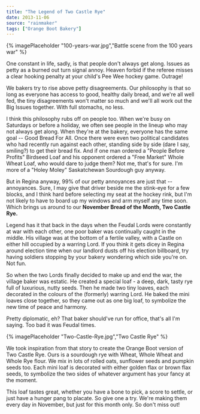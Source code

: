 ```yaml
---
title: "The Legend of Two Castle Rye"
date: 2013-11-06
source: "rainmaker"
tags: ["Orange Boot Bakery"]
---
```


{% imagePlaceholder "100-years-war.jpg","Battle scene from the 100 years war" %}


One constant in life, sadly, is that people don't always get along. Issues as petty as a burned out turn signal annoy. Heaven forbid if the referee misses a clear hooking penalty at your child's Pee Wee hockey game. Outrage!

We bakers try to rise above petty disagreements. Our philosophy is that so long as everyone has access to good, healthy daily bread, and we're all well fed, the tiny disagreements won't matter so much and we'll all work out the Big Issues together. With full stomachs, no less.

I think this philosophy rubs off on people too. When we're busy on Saturdays or before a holiday, we often see people in the lineup who may not always get along. When they're at the bakery, everyone has the same goal -- Good Bread For All. Once there were even two political candidates who had recently run against each other, standing side by side (dare I say, smiling?) to get their bread fix. And if one man ordered a "People Before Profits" Birdseed Loaf and his opponent ordered a "Free Market" Whole Wheat Loaf, who would dare to judge them? Not me, that's for sure. I'm more of a "Holey Moley" Saskatchewan Sourdough guy anyway.

But in Regina anyway, 99% of our petty annoyances are just that -- annoyances. Sure, I may give that driver beside me the stink-eye for a few blocks, and I think hard before selecting my seat at the hockey rink, but I'm not likely to have to board up my windows and arm myself any time soon. Which brings us around to our **November Bread of the Month, Two Castle Rye.**

Legend has it that back in the days when the Feudal Lords were constantly at war with each other, one poor baker was continually caught in the middle. His village was at the bottom of a fertile valley, with a Castle on either hill occupied by a warring Lord. If you think it gets dicey in Regina around election time when our landlord dusts off his election billboard, try having soldiers stopping by your bakery wondering which side you're on. Not fun.

So when the two Lords finally decided to make up and end the war, the village baker was estatic. He created a special loaf - a deep, dark, tasty rye full of luxurious, nutty seeds. Then he made two tiny loaves, each decorated in the colours of the (formerly) warring Lord. He baked the mini loaves close together, so they came out as one big loaf, to symbolize the new time of peace and harmony.

Pretty diplomatic, eh? That baker should've run for office, that's all I'm saying. Too bad it was Feudal times.


{% imagePlaceholder "Two-Castle-Rye.jpg","Two Castle Rye" %}

We took inspiration from that story to create the Orange Boot version of Two Castle Rye. Ours is a sourdough rye with Wheat, Whole Wheat and Whole Rye flour. We mix in lots of rolled oats, sunflower seeds and pumpkin seeds too. Each mini loaf is decorated with either golden flax or brown flax seeds, to symbolize the two sides of whatever argument has your fancy at the moment.

This loaf tastes great, whether you have a bone to pick, a score to settle, or just have a hunger pang to placate. So give one a try. We're making them every day in November, but just for this month only. So don't miss out!
